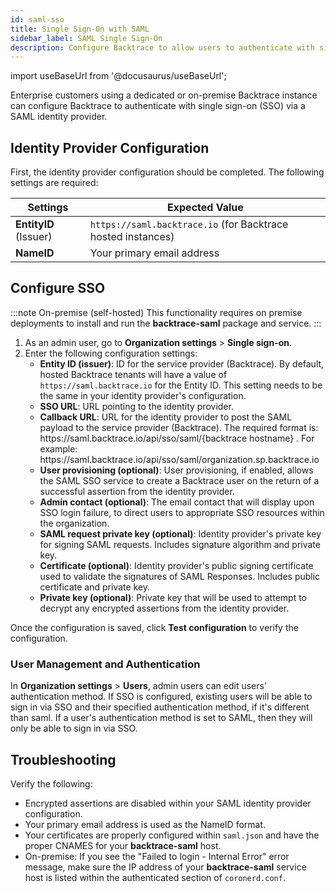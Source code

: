 ```yaml
---
id: saml-sso
title: Single Sign-On with SAML
sidebar_label: SAML Single Sign-On
description: Configure Backtrace to allow users to authenticate with single sign-on (SSO) via a SAML identity provider.
---
```


import useBaseUrl from '@docusaurus/useBaseUrl';

Enterprise customers using a dedicated or on-premise Backtrace instance can configure Backtrace to authenticate with single sign-on (SSO) via a SAML  identity provider.

## Identity Provider Configuration

First, the identity provider configuration should be completed. The following settings are required:

| Settings | Expected Value |
| ---------- | -------------- |
| **EntityID** (Issuer) | `https://saml.backtrace.io` (for Backtrace hosted instances)| 
| **NameID**    | Your primary email address|

## Configure SSO

:::note On-premise (self-hosted)
This functionality requires on premise deployments to install and run the **backtrace-saml** package and service.
:::

1. As an admin user, go to **Organization settings** > **Single sign-on**.
1. Enter the following configuration settings:
    - **Entity ID (issuer)**: ID for the service provider (Backtrace). By default, hosted Backtrace tenants will have a value of `https://saml.backtrace.io` for the Entity ID. This setting needs to be the same in your identity provider's configuration.
    - **SSO URL**: URL pointing to the identity provider.
    - **Callback URL**: URL for the identity provider to post the SAML payload to the service provider (Backtrace). The required format is: https:<span>//saml.backtrace.io/api/sso/saml/{backtrace hostname} </span>.  For example: https:<span>//saml.backtrace.io/api/sso/saml/organization.sp.backtrace.io </span>
    - **User provisioning (optional)**: User provisioning, if enabled, allows the SAML SSO service to create a Backtrace user on the return of a successful assertion from the identity provider.
    - **Admin contact (optional)**: The email contact that will display upon SSO login failure, to direct users to appropriate SSO resources within the organization.
    - **SAML request private key (optional)**: Identity provider's private key for signing SAML requests. Includes signature algorithm and private key.
    - **Certificate (optional)**: Identity provider's public signing certificate used to validate the signatures of SAML Responses. Includes public certificate and private key.
    - **Private key (optional)**: Private key that will be used to attempt to decrypt any encrypted assertions from the identity provider.

Once the configuration is saved, click **Test configuration** to verify the configuration.

### User Management and Authentication

In **Organization settings** > **Users**, admin users can edit users' authentication method. If SSO is configured, existing users will be able to sign in via SSO and their specified authentication method, if it's different than saml. If a user's authentication method is set to SAML, then they will only be able to sign in via SSO.

## Troubleshooting

Verify the following: 
- Encrypted assertions are disabled within your SAML identity provider configuration.
- Your primary email address is used as the NameID format.
- Your certificates are properly configured within `saml.json` and have the proper CNAMES for your **backtrace-saml** host.
- On-premise: If you see the "Failed to login - Internal Error" error message, make sure the IP address of your **backtrace-saml** service host is listed within the authenticated section of `coronerd.conf`. 